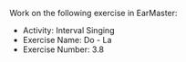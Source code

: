 Work on the following exercise in EarMaster:
- Activity: Interval Singing
- Exercise Name: Do - La
- Exercise Number: 3.8
